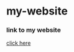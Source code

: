 # my-website

<h3>link to my website</h3>
<a href = "https://epsi95.github.io/my-website/">click here</a>

